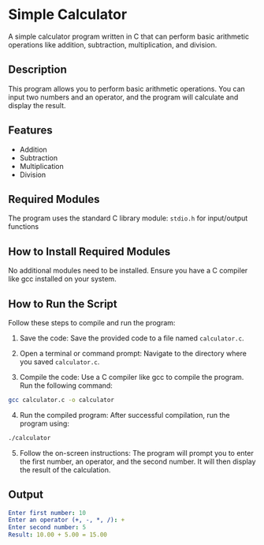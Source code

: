 # Simple Calculator
A simple calculator program written in C that can perform basic arithmetic operations like addition, subtraction, multiplication, and division.

## Description
This program allows you to perform basic arithmetic operations. You can input two numbers and an operator, and the program will calculate and display the result.

## Features
- Addition
- Subtraction
- Multiplication
- Division

## Required Modules
The program uses the standard C library module:
`stdio.h` for input/output functions

## How to Install Required Modules
No additional modules need to be installed. Ensure you have a C compiler like gcc installed on your system.

## How to Run the Script
Follow these steps to compile and run the program:

1. Save the code: Save the provided code to a file named `calculator.c`.

2. Open a terminal or command prompt: Navigate to the directory where you saved `calculator.c`.

3. Compile the code: Use a C compiler like gcc to compile the program. Run the following command:
```bash 
gcc calculator.c -o calculator
```
4. Run the compiled program: After successful compilation, run the program using:
```bash 
./calculator
```
5. Follow the on-screen instructions: The program will prompt you to enter the first number, an operator, and the second number. It will then display the result of the calculation.

## Output
```yaml
Enter first number: 10
Enter an operator (+, -, *, /): +
Enter second number: 5
Result: 10.00 + 5.00 = 15.00
```
